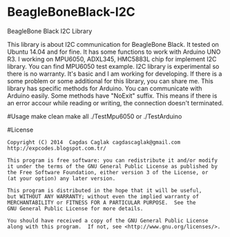 BeagleBoneBlack-I2C
===================

BeagleBone Black I2C Library

This library is about I2C communication for BeagleBone Black. It tested on Ubuntu 14.04 and for fine. It has some functions to work with Arduino UNO R3. I working on MPU6050, ADXL345, HMC5883L chip for implement I2C library. You can find MPU6050 test example. I2C library is experimental so there is no warranty. It's basic and I am working for developing. If there is a some problem or some additional for this library, you can share me.
This library has specific methods for Arduino. You can communicate with Arduino easily.
Some methods have "NoExit" suffix. This means if there is an error accour while reading or writing, the connection doesn't terminated.

#Usage
    make clean
    make all
    ./TestMpu6050
    or
    ./TestArduino

#License

	Copyright (C) 2014  Cagdas Caglak cagdascaglak@gmail.com http://expcodes.blogspot.com.tr/

    This program is free software: you can redistribute it and/or modify
    it under the terms of the GNU General Public License as published by
    the Free Software Foundation, either version 3 of the License, or
    (at your option) any later version.

    This program is distributed in the hope that it will be useful,
    but WITHOUT ANY WARRANTY; without even the implied warranty of
    MERCHANTABILITY or FITNESS FOR A PARTICULAR PURPOSE.  See the
    GNU General Public License for more details.

    You should have received a copy of the GNU General Public License
    along with this program.  If not, see <http://www.gnu.org/licenses/>.

